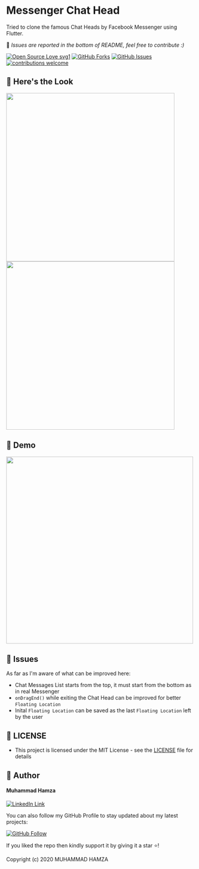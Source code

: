 # Messenger Chat Head

Tried to clone the famous Chat Heads by Facebook Messenger using Flutter.

🔴 *Issues are reported in the bottom of README, feel free to contribute :)*

[![Open Source Love svg1](https://badges.frapsoft.com/os/v1/open-source.svg?v=103)](#)
[![GitHub Forks](https://img.shields.io/github/forks/saadhaxxan/Car_Game_Python_Pygame.svg?style=social&label=Fork&maxAge=2592000)](https://github.com/m-hamzashakeel/FB-Messenger-Chat-Head-Flutter-UI/fork)
[![GitHub Issues](https://img.shields.io/github/issues/saadhaxxan/Car_Game_Python_Pygame.svg?style=flat&label=Issues&maxAge=2592000)](https://github.com/m-hamzashakeel/FB-Messenger-Chat-Head-Flutter-UI/issues)
[![contributions welcome](https://img.shields.io/badge/contributions-welcome-brightgreen.svg?style=flat&label=Contributions&colorA=red&colorB=black	)](#)

## 👀 Here's the Look

<img src="https://user-images.githubusercontent.com/43790152/100321186-1d90a600-2fe4-11eb-9f30-7cdb98760473.jpg" height=450> <img src="https://user-images.githubusercontent.com/43790152/100321225-297c6800-2fe4-11eb-8296-fcd8ad7542fb.jpg" height=450>


## 📱 Demo

<img src="https://user-images.githubusercontent.com/43790152/100320858-a1965e00-2fe3-11eb-88d4-4f8a033e87f2.gif" height=500>

## 🔨 Issues

As far as I'm aware of what can be improved here:
- Chat Messages List starts from the top, it must start from the bottom as in real Messenger
- `onDragEnd()` while exiting the Chat Head can be improved for better `Floating Location`
- Inital `Floating Location` can be saved as the last `Floating Location` left by the user

## 🔑 LICENSE
- This project is licensed under the MIT License - see the [LICENSE](LICENSE.md) file for details

## 🧑 Author

#### Muhammad Hamza
[![LinkedIn Link](https://img.shields.io/badge/Connect-Hamza-blue.svg?logo=linkedin&longCache=true&style=social&label=Connect
)](https://www.linkedin.com/in/mhamzadev)

You can also follow my GitHub Profile to stay updated about my latest projects:

[![GitHub Follow](https://img.shields.io/badge/Connect-Hamza-blue.svg?logo=Github&longCache=true&style=social&label=Follow)](https://github.com/m-hamzashakeel)

If you liked the repo then kindly support it by giving it a star ⭐!

Copyright (c) 2020 MUHAMMAD HAMZA